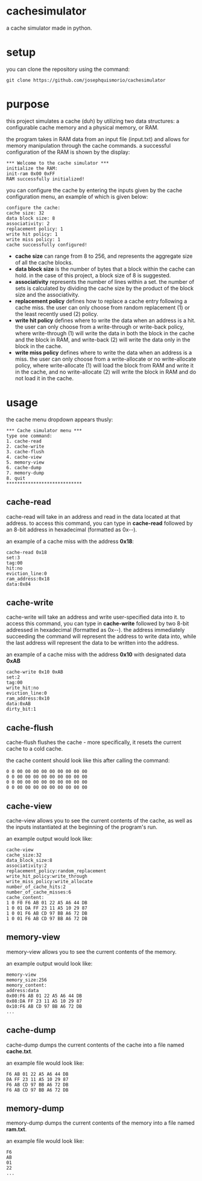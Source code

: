 # cachesimulator
a cache simulator made in python. 

# setup
you can clone the repository using the command:

```git clone https://github.com/josephquismorio/cachesimulator```

# purpose
this project simulates a cache (duh) by utilizing two data structures: a configurable cache memory and a physical memory, or RAM. 

the program takes in RAM data from an input file (input.txt) and allows for memory manipulation through the cache commands. a successful configuration of the RAM is shown by the display: 
```
*** Welcome to the cache simulator ***
initialize the RAM:
init-ram 0x00 0xFF
RAM successfully initialized!
```

you can configure the cache by entering the inputs given by the cache configuration menu, an example of which is given below:
```
configure the cache:
cache size: 32
data block size: 8
associativity: 2
replacement policy: 1
write hit policy: 1
write miss policy: 1
cache successfully configured!
```

- **cache size** can range from 8 to 256, and represents the aggregate size of all the cache blocks.
- **data block size** is the number of bytes that a block within the cache can hold. in the case of this project, a block size of 8 is suggested.
- **associativity** represents the number of lines within a set. the number of sets is calculated by dividing the cache size by the product of the block size and the associativity.
- **replacement policy** defines how to replace a cache entry following a cache miss. the user can only choose from random replacement (1) or the least recently used (2) policy.
- **write hit policy** defines where to write the data when an address is a hit. the user can only choose from a write-through or write-back policy, where write-through (1) will write the data in both the block in the cache and the block in RAM, and write-back (2) will write the data only in the block in the cache.
- **write miss policy** defines where to write the data when an address is a miss. the user can only choose from a write-allocate or no write-allocate policy, where write-allocate (1) will load the block from RAM and write it in the cache, and no write-allocate (2) will write the block in RAM and do not load it in the cache.

# usage
the cache menu dropdown appears thusly:
```
*** Cache simulator menu ***
type one command:
1. cache-read
2. cache-write
3. cache-flush
4. cache-view
5. memory-view
6. cache-dump
7. memory-dump
8. quit
****************************
```

## cache-read
cache-read will take in an address and read in the data located at that address. to access this command, you can type in **cache-read** followed by an 8-bit address in hexadecimal (formatted as 0x--). 

an example of a cache miss with the address **0x18**:
```
cache-read 0x18
set:3
tag:00
hit:no
eviction_line:0
ram_address:0x18
data:0x84
```

## cache-write 
cache-write will take an address and write user-specified data into it. to access this command, you can type in **cache-write** followed by two 8-bit addressed in hexadecimal (formatted as 0x--). the address immediately succeeding the command will represent the address to write data into, while the last address will represent the data to be written into the address.

an example of a cache miss with the address **0x10** with designated data **0xAB**
```
cache-write 0x10 0xAB
set:2
tag:00
write_hit:no
eviction_line:0
ram_address:0x10
data:0xAB
dirty_bit:1
```

## cache-flush
cache-flush flushes the cache - more specifically, it resets the current cache to a cold cache. 

the cache content should look like this after calling the command:
```
0 0 00 00 00 00 00 00 00 00 00
0 0 00 00 00 00 00 00 00 00 00
0 0 00 00 00 00 00 00 00 00 00
0 0 00 00 00 00 00 00 00 00 00
```

## cache-view
cache-view allows you to see the current contents of the cache, as well as the inputs instantiated at the beginning of the program's run. 

an example output would look like:
```
cache-view
cache_size:32
data_block_size:8
associativity:2
replacement_policy:random_replacement
write_hit_policy:write_through
write_miss_policy:write_allocate
number_of_cache_hits:2
number_of_cache_misses:6
cache_content:
1 0 F0 F6 AB 01 22 A5 A6 44 DB
1 0 01 DA FF 23 11 A5 10 29 87
1 0 01 F6 AB CD 97 BB A6 72 DB
1 0 01 F6 AB CD 97 BB A6 72 DB
```

## memory-view
memory-view allows you to see the current contents of the memory. 

an example output would look like:
```
memory-view
memory_size:256
memory_content:
address:data
0x00:F6 AB 01 22 A5 A6 44 DB
0x08:DA FF 23 11 A5 10 29 87
0x10:F6 AB CD 97 BB A6 72 DB
...
```

## cache-dump
cache-dump dumps the current contents of the cache into a file named **cache.txt**.

an example file would look like:
```
F6 AB 01 22 A5 A6 44 DB
DA FF 23 11 A5 10 29 87
F6 AB CD 97 BB A6 72 DB
F6 AB CD 97 BB A6 72 DB
```

## memory-dump
memory-dump dumps the current contents of the memory into a file named **ram.txt**.

an example file would look like:
```
F6
AB
01
22
...
```
